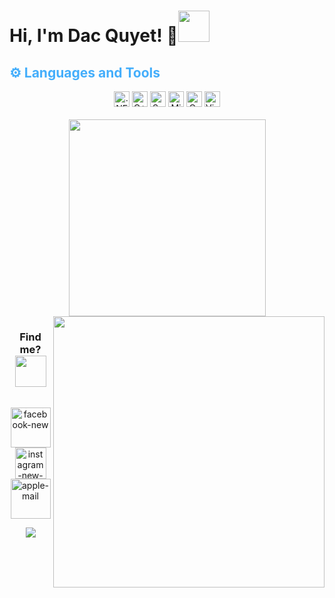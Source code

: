 # Hi, I'm Dac Quyet! 👋<img src="https://media.giphy.com/media/mGcNjsfWAjY5AEZNw6/giphy.gif" width="50">
<h2 style="color: #44AEFB">⚙️ Languages and Tools</h2>
<p align="center>"
<br>
  <div align=center>
    <span><img src="https://img.shields.io/badge/.NET-282C34?logo=.NET&logoColor=512BD4" alt=".NET logo" title=".NET" height="25" /></span>
  <span><img src="https://img.shields.io/badge/C++-282C34?logo=C++&logoColor=00599C" alt="C++ logo" title="C++" height="25" /></span>
  <span><img src="https://img.shields.io/badge/SublimeText-282C34?logo=sublimetext&logoColor=FF9800" alt="Sublime Text logo" title="Sublime Text" height="25" /></span>
  <span><img src="https://img.shields.io/badge/Microsoft SQL Server-282C34?logo=microsoftsqlserver&logoColor=CC2927" alt="Microsoft SQL Server logo" title="Microsoft SQL Server" height="25" /></span>
  <span><img src="https://img.shields.io/badge/Oracle-282C34?logo=microsoft-sql-server&logoColor=F80000" alt="Oracle logo" title="Oracle" height="25" /></span>
  <span><img src="https://img.shields.io/badge/VS%20Code-282C34?logo=visual-studio-code&logoColor=007ACC" alt="Visual Studio Code logo" title="Visual Studio Code" height="25" /></span>
  </div>
</br>

<div align=center>
  <a href="#" title="Noon">
    <img width="315" align="center" src="https://github-readme-stats.vercel.app/api/top-langs/?username=tu-lan&hide=c%23,powershell,Mathematica,Ruby,Objective-C,Objective-C%2b%2b,Cuda&title_color=61dafb&text_color=ffffff&icon_color=61dafb&bg_color=20232a&langs_count=8&layout=compact&border_color=61dafb&hide_border=true" />
  </a>
  <a href="#" title="Noon">
    <img align="right" width="434" src="https://github-readme-stats.vercel.app/api?username=tu-lan&show_icons=true&theme=react&border_color=61dafb&hide_border=true" />
  </a>
</div>

<div align=center>
  <h3 align="center" font-size-"23">Find me? <img src="https://media.giphy.com/media/v1.Y2lkPTc5MGI3NjExZjdlYzViYmE4NWRlNDg0M2YxNTI4ZjI4N2QzN2E3MjUxZmY4MDQ5MyZjdD1z/EDI4u70iO5nZqWBLa5/giphy.gif" width="50"></h3>
</div>
<br>
<div align="center">
  <a href="https://facebook.com/dieplucc1110" target="blank">
 <img width="64" height="64" src="https://img.icons8.com/laces/64/facebook-new.png" alt="facebook-new"/>
  </a>
  <a href="https://instagram.com/_dieplucc" target="blank">
  <img width="50" height="50" src="https://img.icons8.com/ios/50/instagram-new--v1.png" alt="instagram-new--v1"/>
  </a>
  <a href="mailto:luuphuongvy0209@gmail.com" target="top">
   <img width="64" height="64" src="https://img.icons8.com/wired/64/apple-mail.png" alt="apple-mail"/>
  </a>
</div>


<p align="center">
  <a href="https://github.com/tu-lan">
    <img src="https://komarev.com/ghpvc/?username=wervlad&color=blue&style=flat)" />
  </a>
</p>
